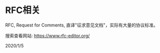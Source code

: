 # RFC相关

RFC, Request for Comments, 直译"征求意见文档"，实际有大量的协议标准。  

搜索查看网站: https://www.rfc-editor.org/  


2020/1/5  

